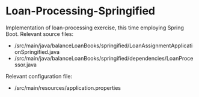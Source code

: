 # Loan-Processing-Springified
Implementation of loan-processing exercise, this time employing Spring Boot.
Relevant source files:
 - /src/main/java/balanceLoanBooks/springified/LoanAssignmentApplicationSpringified.java
 - /src/main/java/balanceLoanBooks/springified/dependencies/LoanProcessor.java
 
Relevant configuration file:
  - /src/main/resources/application.properties

